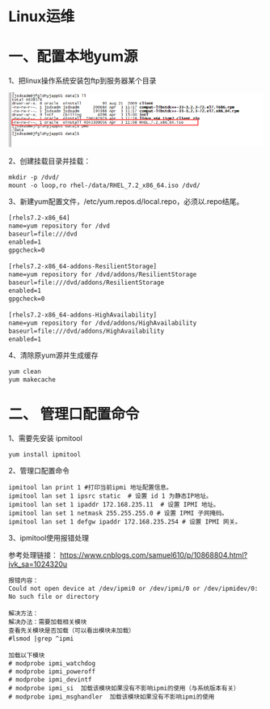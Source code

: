 # Linux运维

# 一、配置本地yum源

 1、把linux操作系统安装包ftp到服务器某个目录

![](./doc/00.png)

2、创建挂载目录并挂载：

```shell
mkdir -p /dvd/
mount -o loop,ro rhel-/data/RHEL_7.2_x86_64.iso /dvd/
```

3、新建yum配置文件，/etc/yum.repos.d/local.repo，必须以.repo结尾。

```shell
[rhels7.2-x86_64]
name=yum repository for /dvd
baseurl=file:///dvd
enabled=1
gpgcheck=0
 
[rhels7.2-x86_64-addons-ResilientStorage]
name=yum repository for /dvd/addons/ResilientStorage
baseurl=file:///dvd/addons/ResilientStorage
enabled=1
gpgcheck=0
 
[rhels7.2-x86_64-addons-HighAvailability]
name=yum repository for /dvd/addons/HighAvailability
baseurl=file:///dvd/addons/HighAvailability
enabled=1
```

4、清除原yum源并生成缓存

```shell
yum clean 
yum makecache
```

# 二、 管理口配置命令

1、需要先安装 ipmitool 

```shell
yum install ipmitool
```

2、管理口配置命令

```shell
ipmitool lan print 1 #打印当前ipmi 地址配置信息。
ipmitool lan set 1 ipsrc static  # 设置 id 1 为静态IP地址。
ipmitool lan set 1 ipaddr 172.168.235.11  # 设置 IPMI 地址。
ipmitool lan set 1 netmask 255.255.255.0 # 设置 IPMI 子网掩码。
ipmitool lan set 1 defgw ipaddr 172.168.235.254 # 设置 IPMI 网关。
```

3、ipmitool使用报错处理

参考处理链接： https://www.cnblogs.com/samuel610/p/10868804.html?ivk_sa=1024320u  

```shell
报错内容：
Could not open device at /dev/ipmi0 or /dev/ipmi/0 or /dev/ipmidev/0: No such file or directory

解决方法：
解决办法：需要加载相关模块
查看先关模块是否加载（可以看出模块未加载）
#lsmod |grep ^ipmi

加载以下模块
# modprobe ipmi_watchdog
# modprobe ipmi_poweroff
# modprobe ipmi_devintf
# modprobe ipmi_si  加载该模块如果没有不影响ipmi的使用（与系统版本有关）
# modprobe ipmi_msghandler  加载该模块如果没有不影响ipmi的使用
```

